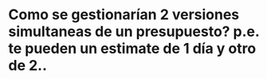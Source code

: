 # Como se gestionarían 2 versiones simultaneas de un presupuesto? p.e. te pueden un estimate de 1 día y otro de 2..

